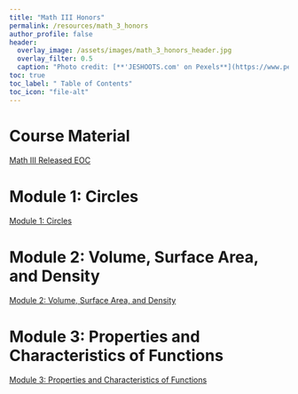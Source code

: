 ```yaml
---
title: "Math III Honors"
permalink: /resources/math_3_honors
author_profile: false
header:
  overlay_image: /assets/images/math_3_honors_header.jpg 
  overlay_filter: 0.5
  caption: "Photo credit: [**'JESHOOTS.com' on Pexels**](https://www.pexels.com/photo/person-holding-a-chalk-in-front-of-the-chalk-board-714699/)"
toc: true
toc_label: " Table of Contents"
toc_icon: "file-alt"
---
```


# Course Material
<a href="https://files.nc.gov/dpi/documents/files/eoc-nc-math-3-released-form.pdf" target="_blank" class="btn btn--inverse btn--x-large">Math III Released EOC</a>

# Module 1: Circles
<a href="/resources/math_3/nc_math_3_honors_-_module_1_video/" class="btn btn--inverse btn--x-large">Module 1: Circles</a>

# Module 2: Volume, Surface Area, and Density
<a href="/resources/math_3/nc_math_3_honors_-_module_2_video/" class="btn btn--inverse btn--x-large">Module 2: Volume, Surface Area, and Density</a>

# Module 3: Properties and Characteristics of Functions
<a href="/resources/math_3/nc_math_3_honors_-_module_3_video/" class="btn btn--inverse btn--x-large">Module 3: Properties and Characteristics of Functions</a>